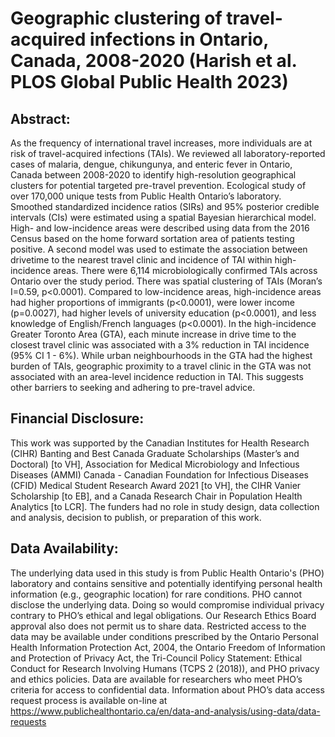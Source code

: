 # Geographic clustering of travel-acquired infections in Ontario, Canada, 2008-2020 (Harish et al. PLOS Global Public Health 2023) 
## Abstract:
As the frequency of international travel increases, more individuals are at risk of travel-acquired infections (TAIs). We reviewed all laboratory-reported cases of malaria, dengue, chikungunya, and enteric fever in Ontario, Canada between 2008-2020 to identify high-resolution geographical clusters for potential targeted pre-travel prevention. Ecological study of over 170,000 unique tests from Public Health Ontario’s laboratory. Smoothed standardized incidence ratios (SIRs) and 95% posterior credible intervals (CIs) were estimated using a spatial Bayesian hierarchical model. High- and low-incidence areas were described using data from the 2016 Census based on the home forward sortation area of patients testing positive. A second model was used to estimate the association between drivetime to the nearest travel clinic and incidence of TAI within high-incidence areas. There were 6,114 microbiologically confirmed TAIs across Ontario over the study period. There was spatial clustering of TAIs (Moran’s I=0.59, p<0.0001). Compared to low-incidence areas, high-incidence areas had higher proportions of immigrants (p<0.0001), were lower income (p=0.0027), had higher levels of university education (p<0.0001), and less knowledge of English/French languages (p<0.0001). In the high-incidence Greater Toronto Area (GTA), each minute increase in drive time to the closest travel clinic was associated with a 3% reduction in TAI incidence (95% CI 1 - 6%). While urban neighbourhoods in the GTA had the highest burden of TAIs, geographic proximity to a travel clinic in the GTA was not associated with an area-level incidence reduction in TAI. This suggests other barriers to seeking and adhering to pre-travel advice. 

## Financial Disclosure: 
This work was supported by the Canadian Institutes for Health Research (CIHR) Banting and Best Canada Graduate Scholarships (Master’s and Doctoral) [to VH], Association for Medical Microbiology and Infectious Diseases (AMMI) Canada - Canadian Foundation for Infectious Diseases (CFID) Medical Student Research Award 2021 [to VH], the CIHR Vanier Scholarship [to EB], and a Canada Research Chair in Population Health Analytics [to LCR]. The funders had no role in study design, data collection and analysis, decision to publish, or preparation of this work.

## Data Availability:
The underlying data used in this study is from Public Health Ontario's (PHO) laboratory and contains sensitive and potentially identifying personal health information (e.g., geographic location) for rare conditions. PHO cannot disclose the underlying data. Doing so would compromise individual privacy contrary to PHO’s ethical and legal obligations. Our Research Ethics Board approval also does not permit us to share data. Restricted access to the data may be available under conditions prescribed by the Ontario Personal Health Information Protection Act, 2004, the Ontario Freedom of Information and Protection of Privacy Act, the Tri-Council Policy Statement: Ethical Conduct for Research Involving Humans (TCPS 2 (2018)), and PHO privacy and ethics policies.  Data are available for researchers who meet PHO’s criteria for access to confidential data.  Information about PHO’s data access request process is available on-line at https://www.publichealthontario.ca/en/data-and-analysis/using-data/data-requests


